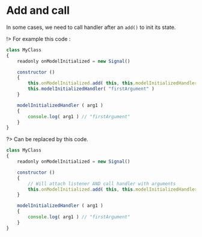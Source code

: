 # Add and call

In some cases, we need to call handler after an `add()` to init its state.

!> For example this code :

```javascript
class MyClass
{
	readonly onModelInitialized = new Signal()

	constructor ()
	{
		this.onModelInitialized.add( this, this.modelInitializedHandler )
		this.modelInitializedHandler( "firstArgument" )
	}

	modelInitializedHandler ( arg1 )
	{
		console.log( arg1 ) // "firstArgument"
	}
}
```

?> Can be replaced by this code.

```javascript
class MyClass
{
	readonly onModelInitialized = new Signal()

	constructor ()
	{
		// Will attach listener AND call handler with arguments
		this.onModelInitialized.add( this, this.modelInitializedHandler, ["firstArgument"] )
	}

	modelInitializedHandler ( arg1 )
	{
		console.log( arg1 ) // "firstArgument"
	}
}
```